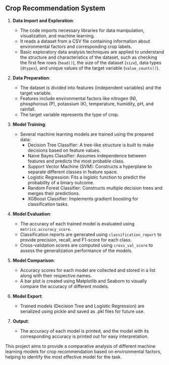 ## Crop Recommendation System


1. **Data Import and Exploration**:
   - The code imports necessary libraries for data manipulation, visualization, and machine learning.
   - It reads a dataset from a CSV file containing information about environmental factors and corresponding crop labels.
   - Basic exploratory data analysis techniques are applied to understand the structure and characteristics of the dataset, such as checking the first few rows (`head()`), the size of the dataset (`size`), data types (`dtypes`), and unique values of the target variable (`value_counts()`).

2. **Data Preparation**:
   - The dataset is divided into features (independent variables) and the target variable.
   - Features include environmental factors like nitrogen (N), phosphorous (P), potassium (K), temperature, humidity, pH, and rainfall.
   - The target variable represents the type of crop.

3. **Model Training**:
   - Several machine learning models are trained using the prepared data:
     - Decision Tree Classifier: A tree-like structure is built to make decisions based on feature values.
     - Naive Bayes Classifier: Assumes independence between features and predicts the most probable class.
     - Support Vector Machine (SVM): Constructs a hyperplane to separate different classes in feature space.
     - Logistic Regression: Fits a logistic function to predict the probability of a binary outcome.
     - Random Forest Classifier: Constructs multiple decision trees and merges their predictions.
     - XGBoost Classifier: Implements gradient boosting for classification tasks.

4. **Model Evaluation**:
   - The accuracy of each trained model is evaluated using `metrics.accuracy_score`.
   - Classification reports are generated using `classification_report` to provide precision, recall, and F1-score for each class.
   - Cross-validation scores are computed using `cross_val_score` to assess the generalization performance of the models.

5. **Model Comparison**:
   - Accuracy scores for each model are collected and stored in a list along with their respective names.
   - A bar plot is created using Matplotlib and Seaborn to visually compare the accuracy of different models.

6. **Model Export**:
   - Trained models (Decision Tree and Logistic Regression) are serialized using pickle and saved as .pkl files for future use.

7. **Output**:
   - The accuracy of each model is printed, and the model with its corresponding accuracy is printed out for easy interpretation.

This project aims to provide a comparative analysis of different machine learning models for crop recommendation based on environmental factors, helping to identify the most effective model for the task.
